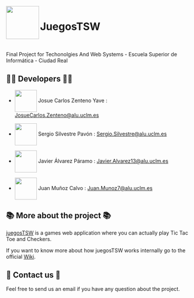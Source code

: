  <img src="https://media.discordapp.net/attachments/487685117414735872/908488203609198623/palanca-de-mando.png?width=480&height=480" width="" height="90" align = "left">

# JuegosTSW

<br>

Final Project for Techonolgies And Web Systems - Escuela Superior de Informática - Ciudad Real

## :man_technologist: Developers :man_technologist:

* <img src="https://media.discordapp.net/attachments/487685117414735872/897503707921543228/JZ.png" width="60" height="60" align="center"/> Josue Carlos Zenteno Yave : JosueCarlos.Zenteno@alu.uclm.es

* <img src="https://media.discordapp.net/attachments/487685117414735872/897503704100536350/SS.png" width="60" height="60" align="center"/> Sergio Silvestre Pavón : Sergio.Silvestre@alu.uclm.es
  
* <img src="https://media.discordapp.net/attachments/487685117414735872/897503706185085008/JA.png" width="60" height="60" align="center"/> Javier Álvarez Páramo : Javier.Alvarez13@alu.uclm.es

* <img src="https://media.discordapp.net/attachments/487685117414735872/908489846698422293/xinpelo.png" width="60" height="60" align="center"/> Juan Muñoz Calvo : Juan.Munoz7@alu.uclm.es

## :books: More about the project :books:
[juegosTSW](https://github.com/jalvarezz13/juegosTSW) is a games web application where you can actually play Tic Tac Toe and Checkers.

If you want to know more about how juegosTSW works internally go to the official [Wiki](https://github.com/jalvarezz13/juegosTSW/wiki).

## :raising_hand: Contact us :raising_hand:
Feel free to send us an email if you have any question about the project.
